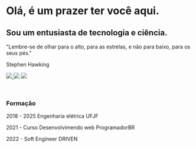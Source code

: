 # **Olá, é um prazer ter você aqui.**

## Sou um entusiasta de tecnologia e ciência.

"Lembre-se de olhar para o alto, para as estrelas, e não para baixo, para os seus pés."

Stephen Hawking

<p> 
<a href="https://www.linkedin.com/in/marco-junior-7a21871b2/"><img src = "https://img.shields.io/badge/-marcojunior-blue?style=flat-square&logo=Linkedin&logoColor=white&link=https://www.linkedin.com/in/marco-junior/)" /> </a>
<a href="mailto:marcojuniorengineer@gmail.com"><img src = "https://img.shields.io/badge/-marco.junior-c14438?style=flat-square&logo=Gmail&logoColor=white&link=mailto:lessalsn@gmail.com)](mailto:kanna6501@gmail.com" /></a>
<a href="https://www.instagram.com/marcojr73/"><img src = "https://img.shields.io/badge/-marcojr73-purple?style=flat-square&logo=instagram&logoColor=white&link=https://instagram.com/marcojr73/)" /></a>
</p>

&nbsp;

### Formação

2018 - 2025 Engenharia elétrica UFJF

2021 - Curso Desenvolvimendo web ProgramadorBR

2022 - Soft Engineer DRIVEN


